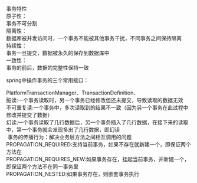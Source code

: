 事务特性
<br />
原子性：
<br />
事务不可分割
<br />
隔离性：
<br />
数据库被并发访问时，一个事务不能被其他事务干扰，不同事务之间保持隔离
<br />
持续性：
<br />
事务一旦提交，数据被永久的保存到数据库中
<br />
一致性：
<br />
事务的前后，数据的完整性保持一致

spring中操作事务的三个常用接口：
<div>PlatformTransactionManager、TransactionDefinition、</div>



<div>
  脏读:一个事务读取时，另一个事务已经修改但还未提交，导致读取的数据无效
</div>
<div>
  不可重复读:一个事务中，多次读取到的结果不一致（因为另一个事务在此过程中修改并提交了数据）
</div>
<div>
  幻读:一个事务读取了几行数据后，另一个事务插入了几行数据，在接下来的读取中，第一个事务就会发现多出了几行数据，即幻读
</div>

<div>
  事务的传播行为：解决业务层方法之间相互调用的问题
</div>
<div>
PROPAGATION_REQUIRED:支持当前事务，如果不存在就新建一个，即保证两个方法在
</div>
<div>
PROPAGATION_REQUIRES_NEW:如果事务存在，挂起当前事务，并新建一个，即保证两个方法不在同一事务里
</div>
<div>
PROPAGATION_NESTED:如果事务存在，则嵌套事务执行
</div>
